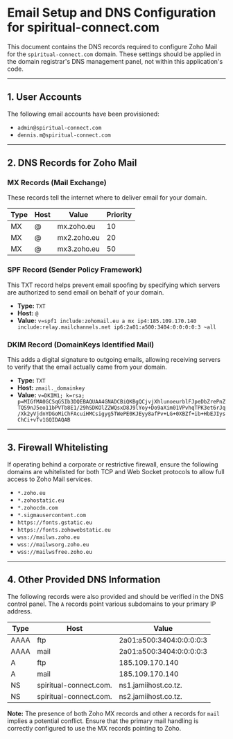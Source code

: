 # Email Setup and DNS Configuration for spiritual-connect.com

This document contains the DNS records required to configure Zoho Mail for the `spiritual-connect.com` domain. These settings should be applied in the domain registrar's DNS management panel, not within this application's code.

---

## 1. User Accounts

The following email accounts have been provisioned:
- `admin@spiritual-connect.com`
- `dennis.m@spiritual-connect.com`

---

## 2. DNS Records for Zoho Mail

### MX Records (Mail Exchange)
These records tell the internet where to deliver email for your domain.

| Type | Host | Value | Priority |
|---|---|---|---|
| MX | @ | mx.zoho.eu | 10 |
| MX | @ | mx2.zoho.eu | 20 |
| MX | @ | mx3.zoho.eu | 50 |

### SPF Record (Sender Policy Framework)
This TXT record helps prevent email spoofing by specifying which servers are authorized to send email on behalf of your domain.

- **Type:** `TXT`
- **Host:** `@`
- **Value:** `v=spf1 include:zohomail.eu a mx ip4:185.109.170.140 include:relay.mailchannels.net ip6:2a01:a500:3404:0:0:0:0:3 ~all`

### DKIM Record (DomainKeys Identified Mail)
This adds a digital signature to outgoing emails, allowing receiving servers to verify that the email actually came from your domain.

- **Type:** `TXT`
- **Host:** `zmail._domainkey`
- **Value:** `v=DKIM1; k=rsa; p=MIGfMA0GCSqGSIb3DQEBAQUAA4GNADCBiQKBgQCjvjXhlunoeurblFJpeDbZrePnZTQS9nJ5eo11bPVTb8E1/29hSDKOlZZWQsxD8J9lYoy+Do9aXim01VPvhqTPK3et6rJq/Xk2yVjdnYDGoMiChFAcuiHMCsigyg5TWePE0KJEyy8afPv+LG+0XBZf+ib+HbEJIysChCi+vTv1GQIDAQAB`

---

## 3. Firewall Whitelisting

If operating behind a corporate or restrictive firewall, ensure the following domains are whitelisted for both TCP and Web Socket protocols to allow full access to Zoho Mail services.

- `*.zoho.eu`
- `*.zohostatic.eu`
- `*.zohocdn.com`
- `*.sigmausercontent.com`
- `https://fonts.gstatic.eu`
- `https://fonts.zohowebstatic.eu`
- `wss://mailws.zoho.eu`
- `wss://mailwsorg.zoho.eu`
- `wss://mailwsfree.zoho.eu`

---

## 4. Other Provided DNS Information

The following records were also provided and should be verified in the DNS control panel. The `A` records point various subdomains to your primary IP address.

| Type | Host | Value |
|---|---|---|
| AAAA | ftp | 2a01:a500:3404:0:0:0:0:3 |
| AAAA | mail | 2a01:a500:3404:0:0:0:0:3 |
| A | ftp | 185.109.170.140 |
| A | mail | 185.109.170.140 |
| NS | spiritual-connect.com. | ns1.jamiihost.co.tz. |
| NS | spiritual-connect.com. | ns2.jamiihost.co.tz. |

**Note:** The presence of both Zoho MX records and other `A` records for `mail` implies a potential conflict. Ensure that the primary mail handling is correctly configured to use the MX records pointing to Zoho.
